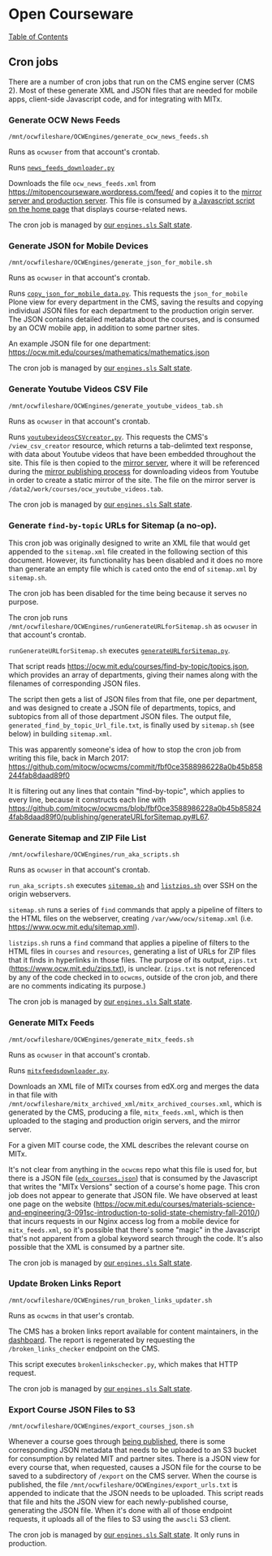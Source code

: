 # Open Courseware

[Table of Contents](index.md)

## Cron jobs

There are a number of cron jobs that run on the CMS engine server (CMS 2). Most of these generate XML and JSON files that are needed for mobile apps, client-side Javascript code, and for integrating with MITx.

### Generate OCW News Feeds

`/mnt/ocwfileshare/OCWEngines/generate_ocw_news_feeds.sh`

Runs as `ocwuser` from that account's crontab.

Runs [`news_feeds_downloader.py`](https://github.com/mitocw/ocwcms/blob/32acfd7d9d217afbe88fb58263da8e2755391ee1/publishing/news_feeds_dowloader.py)

Downloads the file `ocw_news_feeds.xml` from <https://mitopencourseware.wordpress.com/feed/> and copies it to the [mirror server and production server](architecture_overview.md). This file is consumed by [a Javascript script on the home page](https://github.com/mitocw/ocwcms/blob/5488df87bdd09ffeea2b874fb8db21d49a826457/web/scripts/ocw_rss_news.js) that displays course-related news.

The cron job is managed by [our `engines.sls` Salt state](https://github.com/mitodl/salt-ops/blob/f41844f3bb4fc2c38f06bd8a5760e583097ec3df/salt/apps/ocw/engines.sls#L40-L45).

### Generate JSON for Mobile Devices

`/mnt/ocwfileshare/OCWEngines/generate_json_for_mobile.sh`

Runs as `ocwuser` in that account's crontab.

Runs [`copy_json_for_mobile_data.py`](https://github.com/mitocw/ocwcms/blob/32acfd7d9d217afbe88fb58263da8e2755391ee1/publishing/copy_json_for_mobile_data.py). This requests the `json_for_mobile` Plone view for every department in the CMS, saving the results and copying individual JSON files for each department to the production origin server. The JSON contains detailed metadata about the courses, and is consumed by an OCW mobile app, in addition to some partner sites.

An example JSON file for one department: <https://ocw.mit.edu/courses/mathematics/mathematics.json>

The cron job is managed by [our `engines.sls` Salt state](https://github.com/mitodl/salt-ops/blob/f41844f3bb4fc2c38f06bd8a5760e583097ec3df/salt/apps/ocw/engines.sls#L47-L53).

### Generate Youtube Videos CSV File

`/mnt/ocwfileshare/OCWEngines/generate_youtube_videos_tab.sh`

Runs as `ocwuser` in that account's crontab.

Runs [`youtubevideosCSVcreator.py`](https://github.com/mitocw/ocwcms/blob/3349a9c732a2beb176730d9ab63ccbfb693d67e8/publishing/youtubevideosCSVcreator.py). This requests the CMS's `/view_csv_creator` resource, which returns a tab-delimted text response, with data about Youtube videos that have been embedded throughout the site. This file is then copied to the [mirror server](architecture_overview.md), where it will be referenced during the [mirror publishing process](engines_mirror.md) for downloading videos from Youtube in order to create a static mirror of the site. The file on the mirror server is `/data2/work/courses/ocw_youtube_videos.tab`.

The cron job is managed by [our `engines.sls` Salt state](https://github.com/mitodl/salt-ops/blob/f41844f3bb4fc2c38f06bd8a5760e583097ec3df/salt/apps/ocw/engines.sls#L55-L61).

### Generate `find-by-topic` URLs for Sitemap (a no-op).

This cron job was originally designed to write an XML file that would get appended to the `sitemap.xml` file created in the following section of this document. However, its functionality has been disabled and it does no more than generate an empty file which is `cat`ed onto the end of `sitemap.xml` by `sitemap.sh`.

The cron job has been disabled for the time being because it serves no purpose.

The cron job runs `/mnt/ocwfileshare/OCWEngines/runGenerateURLforSitemap.sh` as `ocwuser` in that account's crontab.

`runGenerateURLforSitemap.sh` executes [`generateURLforSitemap.py`](https://github.com/mitocw/ocwcms/blob/4c812b4c25ccdd8a39b8447ce79948cb7e94b2e5/publishing/generateURLforSitemap.py).


That script reads <https://ocw.mit.edu/courses/find-by-topic/topics.json>, which provides an array of departments, giving their names along with the filenames of corresponding JSON files.

The script then gets a list of JSON files from that file, one per department, and was designed to create a JSON file of departments, topics, and subtopics from all of those department JSON files. The output file, `generated_find_by_topic_Url_file.txt`, is finally used by `sitemap.sh` (see below) in building `sitemap.xml`.

This was apparently someone's idea of how to stop the cron job from writing this file, back in March 2017:
<https://github.com/mitocw/ocwcms/commit/fbf0ce3588986228a0b45b858244fab8daad89f0>

It is filtering out any lines that contain "find-by-topic", which applies to every line, because it constructs each line with 
<https://github.com/mitocw/ocwcms/blob/fbf0ce3588986228a0b45b858244fab8daad89f0/publishing/generateURLforSitemap.py#L67>.

### Generate Sitemap and ZIP File List

`/mnt/ocwfileshare/OCWEngines/run_aka_scripts.sh`

Runs as `ocwuser` in that account's crontab.

`run_aka_scripts.sh` executes [`sitemap.sh`](https://github.com/mitocw/ocwcms/blob/32acfd7d9d217afbe88fb58263da8e2755391ee1/publishing/sitemap.sh) and [`listzips.sh`](https://github.com/mitocw/ocwcms/blob/32acfd7d9d217afbe88fb58263da8e2755391ee1/publishing/listzips.sh) over SSH on the origin webservers.

`sitemap.sh` runs a series of `find` commands that apply a pipeline of filters to the HTML files on the webserver, creating `/var/www/ocw/sitemap.xml` (i.e. <https://www.ocw.mit.edu/sitemap.xml>).

`listzips.sh` runs a `find` command that applies a pipeline of filters to the HTML files in `courses` and `resources`, generating a list of URLs for ZIP files that it finds in hyperlinks in those files. The purpose of its output, `zips.txt` (<https://www.ocw.mit.edu/zips.txt>), is unclear. (`zips.txt` is not referenced by any of the code checked in to `ocwcms`, outside of the cron job, and there are no comments indicating its purpose.)

The cron job is managed by [our `engines.sls` Salt state](https://github.com/mitodl/salt-ops/blob/f41844f3bb4fc2c38f06bd8a5760e583097ec3df/salt/apps/ocw/engines.sls#L75-L81).

### Generate MITx Feeds

`/mnt/ocwfileshare/OCWEngines/generate_mitx_feeds.sh`

Runs as `ocwuser` in that account's crontab.

Runs [`mitxfeedsdownloader.py`](https://github.com/mitocw/ocwcms/blob/4c812b4c25ccdd8a39b8447ce79948cb7e94b2e5/publishing/mitxfeedsdownloader.py).  

Downloads an XML file of MITx courses from edX.org and merges the data in that file with `/mnt/ocwfileshare/mitx_archived_xml/mitx_archived_courses.xml`, which is generated by the CMS, producing a file, `mitx_feeds.xml`, which is then uploaded to the staging and production origin servers, and the mirror server.

For a given MIT course code, the XML describes the relevant course on MITx.

It's not clear from anything in the `ocwcms` repo what this file is used for, but there is a JSON file ([`edx_courses.json`](https://github.com/mitocw/ocwcms/blob/32acfd7d9d217afbe88fb58263da8e2755391ee1/web/scripts/mitx-related-courses.js#L9)) that is consumed by the Javascript that writes the "MITx Versions" section of a course's home page. This cron job does not appear to generate that JSON file. We have observed at least one page on the website (<https://ocw.mit.edu/courses/materials-science-and-engineering/3-091sc-introduction-to-solid-state-chemistry-fall-2010/>) that incurs requests in our Nginx access log from a mobile device for `mitx_feeds.xml`, so it's possible that there's some "magic" in the Javascript that's not apparent from a global keyword search through the code. It's also possible that the XML is consumed by a partner site.

The cron job is managed by [our `engines.sls` Salt state](https://github.com/mitodl/salt-ops/blob/f41844f3bb4fc2c38f06bd8a5760e583097ec3df/salt/apps/ocw/engines.sls#L102-L108).

### Update Broken Links Report

`/mnt/ocwfileshare/OCWEngines/run_broken_links_updater.sh`

Runs as `ocwcms` in that user's crontab.

The CMS has a broken links report available for content maintainers, in the [dashboard](https://ocwcms.mit.edu/dashboard). The report is regenerated by requesting the `/broken_links_checker` endpoint on the CMS.

This script executes `brokenlinkschecker.py`, which makes that HTTP request.

The cron job is managed by [our `engines.sls` Salt state](https://github.com/mitodl/salt-ops/blob/f41844f3bb4fc2c38f06bd8a5760e583097ec3df/salt/apps/ocw/engines.sls#L83-L89).

### Export Course JSON Files to S3

`/mnt/ocwfileshare/OCWEngines/export_courses_json.sh`

Whenever a course goes through [being published](engines_production.md), there is some corresponding JSON metadata that needs to be uploaded to an S3 bucket for consumption by related MIT and partner sites. There is a JSON view for every course that, when requested, causes a JSON file for the course to be saved to a subdirectory of `/export` on the CMS server. When the course is published, the file `/mnt/ocwfileshare/OCWEngines/export_urls.txt` is appended to indicate that the JSON needs to be uploaded. This script reads that file and hits the JSON view for each newly-published course, generating the JSON file. When it's done with all of those endpoint requests, it uploads all of the files to S3 using the `awscli` S3 client.

The cron job is managed by [our `engines.sls` Salt state](https://github.com/mitodl/salt-ops/blob/f41844f3bb4fc2c38f06bd8a5760e583097ec3df/salt/apps/ocw/engines.sls#L118-L126). It only runs in production.
